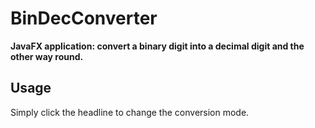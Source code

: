 BinDecConverter
===============
__JavaFX application: convert a binary digit into a decimal digit and the other way round.__

Usage
-----
Simply click the headline to change the conversion mode.

